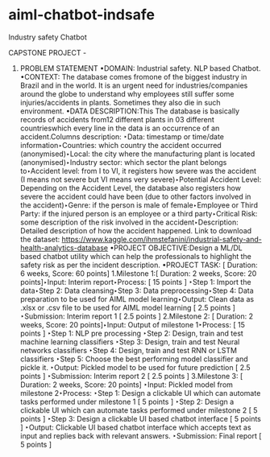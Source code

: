 # aiml-chatbot-indsafe
Industry safety Chatbot 


CAPSTONE PROJECT - 
1. PROBLEM STATEMENT
  •DOMAIN: Industrial safety. NLP based Chatbot.
  •CONTEXT: The  database  comes  fromone  of  the  biggest  industry  in  Brazil  and  in  the  world.  It  is  an  urgent  need  for  industries/companies  around  the globe to understand why employees still suffer some injuries/accidents in plants. Sometimes they also die in such environment.
  •DATA DESCRIPTION:This  The  database  is  basically  records  of  accidents  from12  different  plants  in  03  different  countrieswhich  every  line  in  the  data  is  an occurrence of an accident.Columns description: ‣Data: timestamp or time/date information‣Countries: which country the accident occurred (anonymised)‣Local: the city where the manufacturing plant is located (anonymised)‣Industry sector: which sector the plant belongs to‣Accident level: from I to VI, it registers how severe was the accident (I means not severe but VI means very severe)‣Potential Accident Level: Depending on the Accident Level, the database also registers how severe the accident could have been (due to other factors involved in the accident)‣Genre: if the person is male of female‣Employee or Third Party: if the injured person is an employee or a third party‣Critical Risk: some description of the risk involved in the accident‣Description: Detailed description of how the accident happened.
  Link to download the dataset: https://www.kaggle.com/ihmstefanini/industrial-safety-and-health-analytics-database
  •PROJECT OBJECTIVE:Design a ML/DL based chatbot utility which can help the professionals to highlight the safety risk as per the incident description.
  •PROJECT TASK: [ Duration: 6 weeks, Score: 60 points]
  1.Milestone 1:[ Duration: 2 weeks, Score: 20 points]‣Input: Interim report‣Process: [ 15 points ]
            ‣Step 1: Import the data‣Step 
                  2: Data cleansing‣Step 
                  3: Data preprocessing‣Step 
                  4: Data preparation to be used for AIML model learning‣Output: Clean data as .xlsx or .csv file to be used for AIML model learning [ 2.5 points ]
                  ‣Submission: Interim report 1 [ 2.5 points ]
  2.Milestone 2: [ Duration: 2 weeks, Score: 20 points]‣Input: Output of milestone 
              1‣Process: [ 15 points ]
              ‣Step 1: NLP pre processing
              ‣Step 2: Design, train and test machine learning classifiers 
              ‣Step 3: Design, train and test Neural networks classifiers
              ‣Step 4: Design, train and test RNN or LSTM classifiers
              ‣Step 5: Choose the best performing model classifier and pickle it.
              ‣Output: Pickled model to be used for future prediction [ 2.5 points ]
              ‣Submission: Interim report 2 [ 2.5 points ]
  3.Milestone 3: [ Duration: 2 weeks, Score: 20 points]
              ‣Input: Pickled model from milestone 
              2‣Process:
                  ‣Step 1: Design a clickable UI which can automate tasks performed under milestone 1 [ 5 points ]
                  ‣Step 2: Design a clickable UI which can automate tasks performed under milestone 2 [ 5 points ]
                  ‣Step 3: Design a clickable UI based chatbot interface [ 5 points ]
                  ‣Output: Clickable UI based chatbot interface which accepts text as input and replies back with relevant answers.
                  ‣Submission: Final report [ 5 points ]
